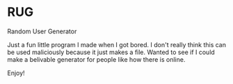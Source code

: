 # RUG
Random User Generator

Just a fun little program I made when I got bored. I don't really think this can be used maliciously because it just makes a file. 
Wanted to see if I could make a belivable generator for people like how there is online. 

Enjoy!
